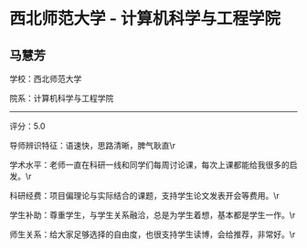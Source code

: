 # 西北师范大学 - 计算机科学与工程学院

## 马慧芳

学校：西北师范大学

院系：计算机科学与工程学院

* * *

评分：5.0

导师辨识特征：语速快，思路清晰，脾气耿直\r

学术水平：老师一直在科研一线和同学们每周讨论课，每次上课都能给我很多的启发。\r

科研经费：项目偏理论与实际结合的课题，支持学生论文发表开会等费用。\r

学生补助：尊重学生，与学生关系融洽，总是为学生着想，基本都是学生一作。\r

师生关系：给大家足够选择的自由度，也很支持学生读博，会给推荐，非常好。\r